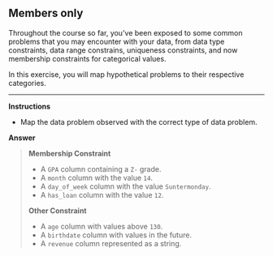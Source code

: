 ## Members only
Throughout the course so far, you've been exposed to some common problems that you may encounter with your data, from data type constraints, data range constrains, uniqueness constraints, and now membership constraints for categorical values.

In this exercise, you will map hypothetical problems to their respective categories.

<hr>

**Instructions**
* Map the data problem observed with the correct type of data problem.

**Answer**
> **Membership Constraint**
> * A `GPA` column containing a `Z-` grade.
> * A `month` column with the value `14`.
> * A `day_of_week` column with the value `Suntermonday`.
> * A `has_loan` column with the value `12`.
> 
> **Other Constraint**
> * A `age` column with values above `130`.
> * A `birthdate` column with values in the future.
> * A `revenue` column represented as a string.